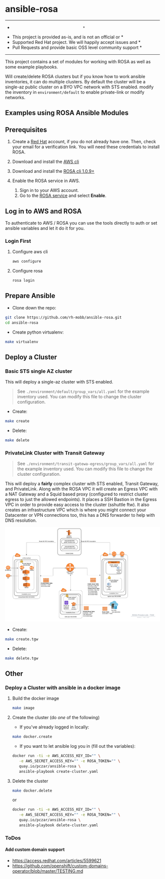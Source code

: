 # ansible-rosa

*******************************************************************
* 							          *
*  This project is provided as-is, and is not an official or      *
*  Supported Red Hat project. We will happily accept issues and   *
*  Pull Requests and provide basic OSS level community support    *
*******************************************************************

This project contains a set of modules for working with ROSA as well as some example playbooks.

Will create/delete ROSA clusters but if you know how to work ansible inventories, it can do multiple clusters. By default the cluster will be a single-az public cluster on a BYO VPC network with STS enabled.  modify the inventory in `environment/default` to enable private-link or modify networks.


## Examples using ROSA Ansible Modules

## Prerequisites

1. Create a [Red Hat](https://cloud.redhat.com) account, if you do not already have one. Then, check your email for a verification link. You will need these credentials to install ROSA.

1. Download and install the [AWS cli](https://aws.amazon.com/cli/)

1. Download and install the [ROSA cli 1.0.9+](https://github.com/openshift/rosa/releases/tag/v1.0.9)

1. Enable the ROSA service in AWS.

    1. Sign in to your AWS account.
    1. Go to the [ROSA service](https://console.aws.amazon.com/rosa/) and select **Enable**.

## Log in to AWS and ROSA

To authenticate to AWS / ROSA you can use the tools directly to auth or set ansible variables and let it do it for you.

### Login First

1. Configure aws cli

    ```bash
    aws configure
    ```

2. Configure rosa

    ```bash
    rosa login
    ```

## Prepare Ansible

* Clone down the repo:

```bash
git clone https://github.com/rh-mobb/ansible-rosa.git
cd ansible-rosa
```

* Create python virtualenv:

```bash
make virtualenv
```

## Deploy a Cluster

### Basic STS single AZ cluster

This will deploy a single-az cluster with STS enabled.

> See `./environment/default/group_vars/all.yaml` for the example inventory used. You can modify this file to change the cluster configuration.

* Create:

```bash
make create
```

* Delete:

```bash
make delete
```

### PrivateLink Cluster with Transit Gateway

> See `./environment/transit-gatewa-egress/group_vars/all.yaml` for the example inventory used. You can modify this file to change the cluster configuration.

This will deploy a **fairly** complex cluster with STS enabled, Transit Gateway, and PrivateLink. Along with the ROSA VPC it will create an Egress VPC with a NAT Gateway and a Squid based proxy (configured to restrict cluster egress to just the allowed endpoints). It places a SSH Bastion in the Egress VPC in order to provide easy access to the cluster (sshuttle ftw). It also creates an infrastructure VPC which is where you might connect your Datacenter or VPN connections too, this has a DNS forwarder to help with DNS resolution.

![image showing private-link architecture](docs/images/rosa-pl-tgw.png)

* Create:

```bash
make create.tgw
```

* Delete:

```bash
make delete.tgw
```

## Other

### Deploy a Cluster with ansible in a docker image

1. Build the docker image

    ```bash
    make image
    ```

2. Create the cluster (do *one* of the following)

    * If you've already logged in locally:

    ```bash
    make docker.create
    ```

    * If you want to let ansible log you in (fill out the variables):

    ```bash
    docker run -ti -e AWS_ACCESS_KEY_ID="" \
       -e AWS_SECRET_ACCESS_KEY="" -e ROSA_TOKEN="" \
       quay.io/pczar/ansible-rosa \
       ansible-playbook create-cluster.yaml
    ```

3. Delete the cluster

    ```bash
    make docker.delete
    ```

    or

    ```bash
    docker run -ti -e AWS_ACCESS_KEY_ID="" \
       -e AWS_SECRET_ACCESS_KEY="" -e ROSA_TOKEN="" \
       quay.io/pczar/ansible-rosa \
       ansible-playbook delete-cluster.yaml
    ```


### ToDos

#### Add custom domain support

* https://access.redhat.com/articles/5599621
* https://github.com/openshift/custom-domains-operator/blob/master/TESTING.md
